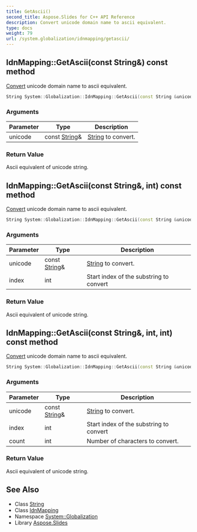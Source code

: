 ```yaml
---
title: GetAscii()
second_title: Aspose.Slides for C++ API Reference
description: Convert unicode domain name to ascii equivalent.
type: docs
weight: 79
url: /system.globalization/idnmapping/getascii/
---
```

## IdnMapping::GetAscii(const String\&) const method


[Convert](../../../system/convert/) unicode domain name to ascii equivalent.

```cpp
String System::Globalization::IdnMapping::GetAscii(const String &unicode) const
```


### Arguments

| Parameter | Type | Description |
| --- | --- | --- |
| unicode | const [String](../../../system/string/)\& | [String](../../../system/string/) to convert. |

### Return Value

Ascii equivalent of unicode string.

## IdnMapping::GetAscii(const String\&, int) const method


[Convert](../../../system/convert/) unicode domain name to ascii equivalent.

```cpp
String System::Globalization::IdnMapping::GetAscii(const String &unicode, int index) const
```


### Arguments

| Parameter | Type | Description |
| --- | --- | --- |
| unicode | const [String](../../../system/string/)\& | [String](../../../system/string/) to convert. |
| index | int | Start index of the substring to convert |

### Return Value

Ascii equivalent of unicode string.

## IdnMapping::GetAscii(const String\&, int, int) const method


[Convert](../../../system/convert/) unicode domain name to ascii equivalent.

```cpp
String System::Globalization::IdnMapping::GetAscii(const String &unicode, int index, int count) const
```


### Arguments

| Parameter | Type | Description |
| --- | --- | --- |
| unicode | const [String](../../../system/string/)\& | [String](../../../system/string/) to convert. |
| index | int | Start index of the substring to convert |
| count | int | Number of characters to convert. |

### Return Value

Ascii equivalent of unicode string.

## See Also

* Class [String](../../../system/string/)
* Class [IdnMapping](../)
* Namespace [System::Globalization](../../)
* Library [Aspose.Slides](../../../)